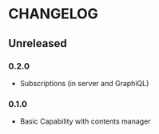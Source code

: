 # CHANGELOG

## Unreleased

### 0.2.0
- Subscriptions (in server and GraphiQL)

### 0.1.0
- Basic Capability with contents manager

